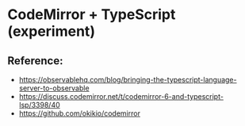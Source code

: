 # CodeMirror + TypeScript (experiment)

## Reference:

- https://observablehq.com/blog/bringing-the-typescript-language-server-to-observable
- https://discuss.codemirror.net/t/codemirror-6-and-typescript-lsp/3398/40
- https://github.com/okikio/codemirror
